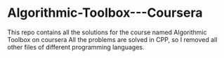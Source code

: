 # Algorithmic-Toolbox---Coursera
This repo contains all the solutions for the course named Algorithmic Toolbox on coursera
All the problems are solved in CPP, so I removed all other files of different programming languages.
